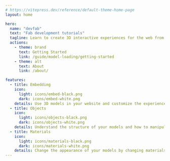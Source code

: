```yaml
---
# https://vitepress.dev/reference/default-theme-home-page
layout: home

hero:
  name: "devfab"
  text: "Fab development tutorials"
  tagline: Learn to create 3D interactive experiences for the web from Sketchfab Master and Certified Partner Klaas Nienhuis.
  actions:
    - theme: brand
      text: Getting Started
      link: /guide/model-loading/getting-started
    - theme: alt
      text: About
      link: /about/

features:
  - title: Embedding
    icon:
      light: icons/embed-black.png
      dark: icons/embed-white.png
    details: Use 3D models in your website and customize the experience by changing appearance and behavior of the model.
  - title: Objects
    icon:
      light: icons/objects-black.png
      dark: icons/objects-white.png
    details: Understand the structure of your models and how to manipulate objects with the API.
  - title: Materials
    icon:
      light: icons/materials-black.png
      dark: icons/materials-white.png
    details: Change the appearance of your models by changing materials and textures.
---
```


